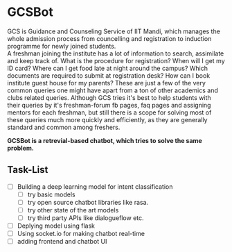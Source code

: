 # GCSBot

GCS is Guidance and Counseling Service of IIT Mandi, which manages the whole admission process from councelling and registration to induction programme for newly joined students.  
A freshman joining the institute has a lot of information to search, assimilate and keep track of. What is the procedure for registration? When will I get my ID card? Where can I get food late at night around the campus? Which documents are required to submit at registration desk? How can I book institute guest house for my parents? These are just a few of the very common queries one might have apart from a ton of other academics and clubs related queries.
Although GCS tries it's best to help students with their queries by it's freshman-forum fb pages, faq pages and assigning mentors for each freshman, but still there is a scope for solving most of these queries much more quickly and efficiently, as they are generally standard and common among freshers.  

**GCSBot is a retrevial-based chatbot, which tries to solve the same problem.**


## Task-List
- [ ] Building a deep learning model for intent classification
    - [ ] try basic models
    - [ ] try open source chatbot libraries like rasa.
    - [ ] try other state of the art models
    - [ ] try third party APIs like dialogueflow etc.
- [ ] Deplying model using flask
- [ ] Using socket.io for making chatbot real-time
- [ ] adding frontend and chatbot UI
